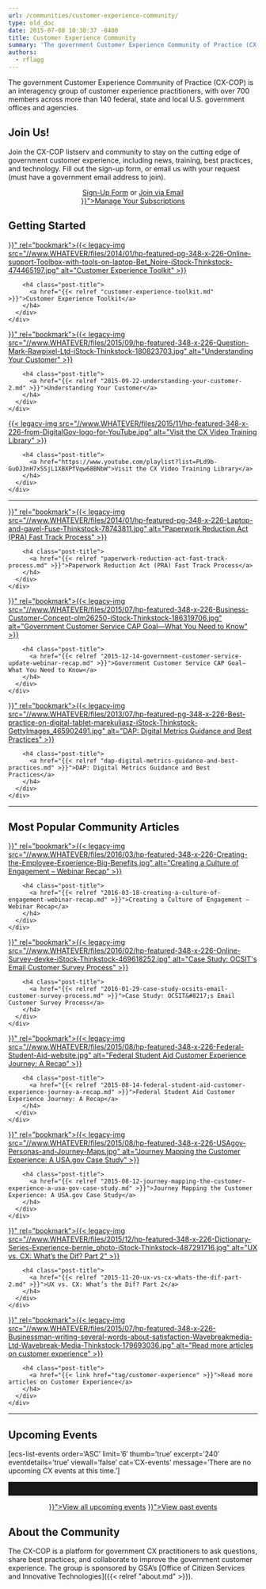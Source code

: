 ```yaml
---
url: /communities/customer-experience-community/
type: old_doc
date: 2015-07-08 10:30:37 -0400
title: Customer Experience Community
summary: 'The government Customer Experience Community of Practice (CX-COP) is an interagency group of customer experience practitioners, with over 700 members across more than 140 federal, state and local U.S. government offices and agencies. Join Us! Join the CX-COP listserv and community to stay on the cutting edge of government customer experience, including news, training, best practices, and'
authors:
  - rflagg
---
```


The government Customer Experience Community of Practice (CX-COP) is an interagency group of customer experience practitioners, with over 700 members across more than 140 federal, state and local U.S. government offices and agencies.

## **Join Us!**

Join the CX-COP listserv and community to stay on the cutting edge of government customer experience, including news, training, best practices, and technology. Fill out the sign-up form, or email us with your request (must have a government email address to join).

<div style="text-align: center">
  <a class="button" href="https://docs.google.com/a/gsa.gov/forms/d/1hzJbZChUg2TRLi_MiC4nAbB-HKUOerBF2kL0qO38fPo/viewform">Sign-Up Form</a> or <a class="button" href="mailto:annabel.berman@gsa.gov?subject=Subscribe to CX-COP">Join via Email</a>
</div>

 

<div style="text-align: center">
  <a class="button" href="{{< relref "manage-your-listserv-subscription.md" >}}">Manage Your Subscriptions</a>
</div>

## **Getting Started**

<div class="one-third first">
  <div id="featured-page-20" class="widget widget-2 featuredpage">
    <div class="widget-wrap">
      <div class="post clearfix">
        <div class="featpage-image">
          <a title="Permanent Link to Customer Experience Toolkit" href="{{< relref "customer-experience-toolkit.md" >}}" rel="bookmark">{{< legacy-img src="//www.WHATEVER/files/2014/01/hp-featured-pg-348-x-226-Online-support-Toolbox-with-tools-on-laptop-Bet_Noire-iStock-Thinkstock-474465197.jpg" alt="Customer Experience Toolkit" >}}</a>
        </div>
        
        <h4 class="post-title">
          <a href="{{< relref "customer-experience-toolkit.md" >}}">Customer Experience Toolkit</a>
        </h4>
      </div>
    </div>
  </div>
</div>

<div class="one-third">
  <div id="featured-page-20" class="widget widget-2 featuredpage">
    <div class="widget-wrap">
      <div class="post clearfix">
        <div class="featpage-image">
          <a title="Permanent Link to Understanding Your Customer" href="{{< relref "2015-09-22-understanding-your-customer-2.md" >}}" rel="bookmark">{{< legacy-img src="//www.WHATEVER/files/2015/09/hp-featured-348-x-226-Question-Mark-Rawpixel-Ltd-iStock-Thinkstock-180823703.jpg" alt="Understanding Your Customer" >}}</a>
        </div>
        
        <h4 class="post-title">
          <a href="{{< relref "2015-09-22-understanding-your-customer-2.md" >}}">Understanding Your Customer</a>
        </h4>
      </div>
    </div>
  </div>
</div>

<div class="one-third">
  <div id="featured-page-20" class="widget widget-2 featuredpage">
    <div class="widget-wrap">
      <div class="post clearfix">
        <div class="featpage-image">
          <a title="Permanent Link to Visit the CX Video Training Library" href="https://www.youtube.com/playlist?list=PLd9b-GuOJ3nH7xSSjL1XBXPfVqw68BNbW" rel="bookmark">{{< legacy-img src="//www.WHATEVER/files/2015/11/hp-featured-348-x-226-from-DigitalGov-logo-for-YouTube.jpg" alt="Visit the CX Video Training Library" >}}</a>
        </div>
        
        <h4 class="post-title">
          <a href="https://www.youtube.com/playlist?list=PLd9b-GuOJ3nH7xSSjL1XBXPfVqw68BNbW">Visit the CX Video Training Library</a>
        </h4>
      </div>
    </div>
  </div>
</div>

<hr style="color: white;border-style: none" />

<div class="one-third first">
  <div id="featured-page-20" class="widget widget-2 featuredpage">
    <div class="widget-wrap">
      <div class="post clearfix">
        <div class="featpage-image">
          <a title="Permanent Link to Paperwork Reduction Act (PRA) Fast Track Process" href="{{< relref "paperwork-reduction-act-fast-track-process.md" >}}" rel="bookmark">{{< legacy-img src="//www.WHATEVER/files/2014/01/hp-featured-pg-348-x-226-Laptop-and-gavel-Fuse-Thinkstock-78743811.jpg" alt="Paperwork Reduction Act (PRA) Fast Track Process" >}}</a>
        </div>
        
        <h4 class="post-title">
          <a href="{{< relref "paperwork-reduction-act-fast-track-process.md" >}}">Paperwork Reduction Act (PRA) Fast Track Process</a>
        </h4>
      </div>
    </div>
  </div>
</div>

<div class="one-third">
  <div id="featured-page-20" class="widget widget-2 featuredpage">
    <div class="widget-wrap">
      <div class="post clearfix">
        <div class="featpage-image">
          <a title="Permanent Link to Government Customer Service CAP Goal—What You Need to Know" href="{{< relref "2015-12-14-government-customer-service-update-webinar-recap.md" >}}" rel="bookmark">{{< legacy-img src="//www.WHATEVER/files/2015/07/hp-featured-348-x-226-Business-Customer-Concept-olm26250-iStock-Thinkstock-186319706.jpg" alt="Government Customer Service CAP Goal—What You Need to Know" >}}</a>
        </div>
        
        <h4 class="post-title">
          <a href="{{< relref "2015-12-14-government-customer-service-update-webinar-recap.md" >}}">Government Customer Service CAP Goal—What You Need to Know</a>
        </h4>
      </div>
    </div>
  </div>
</div>

<div class="one-third">
  <div id="featured-page-18" class="widget widget-2 featuredpage">
    <div class="widget-wrap">
      <div class="post clearfix">
        <div class="featpage-image">
          <a title="Permanent Link to DAP: Digital Metrics Guidance and Best Practices" href="{{< relref "dap-digital-metrics-guidance-and-best-practices.md" >}}" rel="bookmark">{{< legacy-img src="//www.WHATEVER/files/2013/07/hp-featured-pg-348-x-226-Best-practice-on-digital-tablet-marekuliasz-iStock-Thinkstock-GettyImages_465902491.jpg" alt="DAP: Digital Metrics Guidance and Best Practices" >}}</a>
        </div>
        
        <h4 class="post-title">
          <a href="{{< relref "dap-digital-metrics-guidance-and-best-practices.md" >}}">DAP: Digital Metrics Guidance and Best Practices</a>
        </h4>
      </div>
    </div>
  </div>
</div>

<hr style="color: white;border-style: none" />

## **Most Popular Community Articles**

<div class="one-third first">
  <div id="featured-page-20" class="widget widget-2 featuredpage">
    <div class="widget-wrap">
      <div class="post clearfix">
        <div class="featpage-image">
          <a title="Permanent Link to Creating a Culture of Engagement – Webinar Recap" href="{{< relref "2016-03-18-creating-a-culture-of-engagement-webinar-recap.md" >}}" rel="bookmark">{{< legacy-img src="//www.WHATEVER/files/2016/03/hp-featured-348-x-226-Creating-the-Employee-Experience-Big-Benefits.jpg" alt="Creating a Culture of Engagement – Webinar Recap" >}}</a>
        </div>
        
        <h4 class="post-title">
          <a href="{{< relref "2016-03-18-creating-a-culture-of-engagement-webinar-recap.md" >}}">Creating a Culture of Engagement – Webinar Recap</a>
        </h4>
      </div>
    </div>
  </div>
</div>

<div class="one-third">
  <div id="featured-page-18" class="widget widget-2 featuredpage">
    <div class="widget-wrap">
      <div class="post clearfix">
        <div class="featpage-image">
          <a title="Permanent Link to Case Study: OCSIT's Email Customer Survey Process" href="{{< relref "2016-01-29-case-study-ocsits-email-customer-survey-process.md" >}}" rel="bookmark">{{< legacy-img src="//www.WHATEVER/files/2016/02/hp-featured-348-x-226-Online-Survey-devke-iStock-Thinkstock-469618252.jpg" alt="Case Study: OCSIT's Email Customer Survey Process" >}}</a>
        </div>
        
        <h4 class="post-title">
          <a href="{{< relref "2016-01-29-case-study-ocsits-email-customer-survey-process.md" >}}">Case Study: OCSIT&#8217;s Email Customer Survey Process</a>
        </h4>
      </div>
    </div>
  </div>
</div>

<div class="one-third">
  <div id="featured-page-20" class="widget widget-2 featuredpage">
    <div class="widget-wrap">
      <div class="post clearfix">
        <div class="featpage-image">
          <a title="Permanent Link to Federal Student Aid Customer Experience Journey: A Recap" href="{{< relref "2015-08-14-federal-student-aid-customer-experience-journey-a-recap.md" >}}" rel="bookmark">{{< legacy-img src="//www.WHATEVER/files/2015/08/hp-featured-348-x-226-Federal-Student-Aid-website.jpg" alt="Federal Student Aid Customer Experience Journey: A Recap" >}}</a>
        </div>
        
        <h4 class="post-title">
          <a href="{{< relref "2015-08-14-federal-student-aid-customer-experience-journey-a-recap.md" >}}">Federal Student Aid Customer Experience Journey: A Recap</a>
        </h4>
      </div>
    </div>
  </div>
</div>

<div class="one-third first">
  <div id="featured-page-20" class="widget widget-2 featuredpage">
    <div class="widget-wrap">
      <div class="post clearfix">
        <div class="featpage-image">
          <a title="Permanent Link to Journey Mapping the Customer Experience: A USA.gov Case Study" href="{{< relref "2015-08-12-journey-mapping-the-customer-experience-a-usa-gov-case-study.md" >}}" rel="bookmark">{{< legacy-img src="//www.WHATEVER/files/2015/08/hp-featured-348-x-226-USAgov-Personas-and-Journey-Maps.jpg" alt="Journey Mapping the Customer Experience: A USA.gov Case Study" >}}</a>
        </div>
        
        <h4 class="post-title">
          <a href="{{< relref "2015-08-12-journey-mapping-the-customer-experience-a-usa-gov-case-study.md" >}}">Journey Mapping the Customer Experience: A USA.gov Case Study</a>
        </h4>
      </div>
    </div>
  </div>
</div>

<div class="one-third">
  <div id="featured-page-20" class="widget widget-2 featuredpage">
    <div class="widget-wrap">
      <div class="post clearfix">
        <div class="featpage-image">
          <a title="Permanent Link to UX vs. CX: What’s the Dif? Part 2" href="{{< relref "2015-11-20-ux-vs-cx-whats-the-dif-part-2.md" >}}" rel="bookmark">{{< legacy-img src="//www.WHATEVER/files/2015/12/hp-featured-348-x-226-Dictionary-Series-Experience-bernie_photo-iStock-Thinkstock-487291716.jpg" alt="UX vs. CX: What’s the Dif? Part 2" >}}</a>
        </div>
        
        <h4 class="post-title">
          <a href="{{< relref "2015-11-20-ux-vs-cx-whats-the-dif-part-2.md" >}}">UX vs. CX: What’s the Dif? Part 2</a>
        </h4>
      </div>
    </div>
  </div>
</div>

<div class="one-third">
  <div id="featured-page-20" class="widget widget-2 featuredpage">
    <div class="widget-wrap">
      <div class="post clearfix">
        <div class="featpage-image">
          <a title="Permanent Link to Read more articles on customer experience" href="{{< link href="tag/customer-experience" >}}" rel="bookmark">{{< legacy-img src="//www.WHATEVER/files/2015/07/hp-featured-348-x-226-Businessman-writing-several-words-about-satisfaction-Wavebreakmedia-Ltd-Wavebreak-Media-Thinkstock-179693036.jpg" alt="Read more articles on customer experience" >}}</a>
        </div>
        
        <h4 class="post-title">
          <a href="{{< link href="tag/customer-experience" >}}">Read more articles on Customer Experience</a>
        </h4>
      </div>
    </div>
  </div>
</div>

<hr style="color: white;border-style: none" />

## **Upcoming Events**

[ecs-list-events order=&#8217;ASC&#8217; limit=&#8217;6&#8242; thumb=&#8217;true&#8217; excerpt=&#8217;240&#8242; eventdetails=&#8217;true&#8217; viewall=&#8217;false&#8217; cat=&#8217;CX-events&#8217; message=&#8217;There are no upcoming CX events at this time.&#8217;]

<hr style="border: none;height: 2em" />

<p style="text-align: center">
  <a class="button" href="{{< link href="events" >}}">View all upcoming events</a> <a class="button" href="{{< relref "video-library.md" >}}">View past events</a>
</p>

## **About the Community**

The CX-COP is a platform for government CX practitioners to ask questions, share best practices, and collaborate to improve the government customer experience. The group is sponsored by GSA’s [Office of Citizen Services and Innovative Technologies]({{< relref "about.md" >}}).